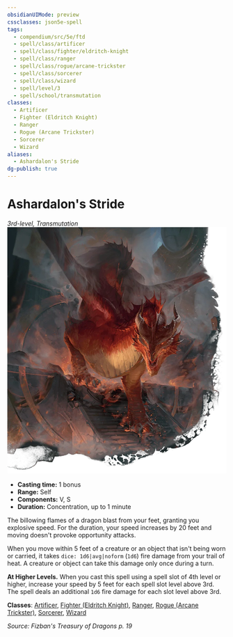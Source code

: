 ```yaml
---
obsidianUIMode: preview
cssclasses: json5e-spell
tags:
  - compendium/src/5e/ftd
  - spell/class/artificer
  - spell/class/fighter/eldritch-knight
  - spell/class/ranger
  - spell/class/rogue/arcane-trickster
  - spell/class/sorcerer
  - spell/class/wizard
  - spell/level/3
  - spell/school/transmutation
classes:
  - Artificer
  - Fighter (Eldritch Knight)
  - Ranger
  - Rogue (Arcane Trickster)
  - Sorcerer
  - Wizard
aliases:
  - Ashardalon's Stride
dg-publish: true
---
```

# Ashardalon's Stride
*3rd-level, Transmutation*  
![Fire follows in the footst...](https://raw.githubusercontent.com/5etools-mirror-2/5etools-img/main/spells/FTD/Ashardalon%27s%20Stride.webp#right "Fire follows in the footsteps of a red dragon who has cast Ashardalon's stride.")  

- **Casting time:** 1 bonus
- **Range:** Self
- **Components:** V, S
- **Duration:** Concentration, up to 1 minute

The billowing flames of a dragon blast from your feet, granting you explosive speed. For the duration, your speed increases by 20 feet and moving doesn't provoke opportunity attacks.

When you move within 5 feet of a creature or an object that isn't being worn or carried, it takes `dice: 1d6|avg|noform` (`1d6`) fire damage from your trail of heat. A creature or object can take this damage only once during a turn.

**At Higher Levels.** When you cast this spell using a spell slot of 4th level or higher, increase your speed by 5 feet for each spell slot level above 3rd. The spell deals an additional `1d6` fire damage for each slot level above 3rd.

**Classes**: [Artificer](/Admin/CLI/classes/artificer-tce.md), [Fighter (Eldritch Knight)](/Admin/CLI/classes/fighter-eldritch-knight.md), [Ranger](/Admin/CLI/classes/ranger.md), [Rogue (Arcane Trickster)](/Admin/CLI/classes/rogue-arcane-trickster.md), [Sorcerer](/Admin/CLI/classes/sorcerer.md), [Wizard](/Admin/CLI/classes/wizard.md)

*Source: Fizban's Treasury of Dragons p. 19*